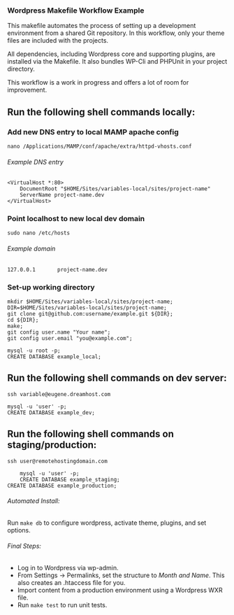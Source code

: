 ### Wordpress Makefile Workflow Example

This makefile automates the process of setting up a development environment from a shared Git repository. In this workflow, only your theme files are included with the projects. 

All dependencies, including Wordpress core and supporting plugins, are installed via the Makefile. It also bundles WP-Cli and PHPUnit in your project directory. 

This workflow is a work in progress and offers a lot of room for improvement.

## Run the following shell commands locally:

### Add new DNS entry to local MAMP apache config

	nano /Applications/MAMP/conf/apache/extra/httpd-vhosts.conf

###### Example DNS entry
	<VirtualHost *:80>
		DocumentRoot "$HOME/Sites/variables-local/sites/project-name"
   		ServerName project-name.dev
	</VirtualHost>

### Point localhost to new local dev domain

	sudo nano /etc/hosts

###### Example domain

	127.0.0.1       project-name.dev

### Set-up working directory
	
	mkdir $HOME/Sites/variables-local/sites/project-name;
	DIR=$HOME/Sites/variables-local/sites/project-name;
	git clone git@github.com:username/example.git ${DIR};
	cd ${DIR};
	make;
	git config user.name "Your name";
	git config user.email "you@example.com";

	mysql -u root -p;
	CREATE DATABASE example_local;

## Run the following shell commands on dev server:

	ssh variable@eugene.dreamhost.com

	mysql -u 'user' -p;
	CREATE DATABASE example_dev;

## Run the following shell commands on staging/production:

	ssh user@remotehostingdomain.com

        mysql -u 'user' -p;
        CREATE DATABASE example_staging;
	CREATE DATABASE example_production;

###### Automated Install:

Run `make db` to configure wordpress, activate theme, plugins, and set options.


###### Final Steps:

* Log in to Wordpress via wp-admin.
* From Settings &rarr; Permalinks, set the structure to _Month and Name_. This also creates an .htaccess file for you.
* Import content from a production environment using a Wordpress WXR file. 
* Run `make test` to run unit tests.

